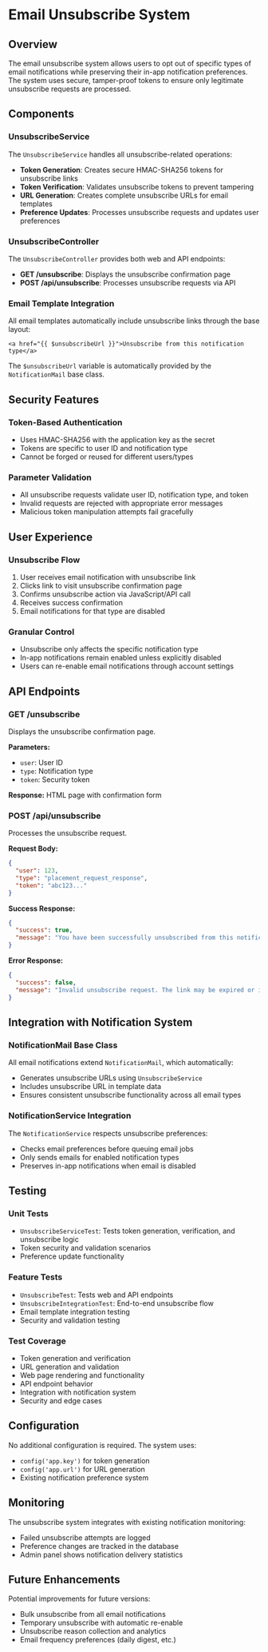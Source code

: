 # Email Unsubscribe System

## Overview

The email unsubscribe system allows users to opt out of specific types of email notifications while preserving their in-app notification preferences. The system uses secure, tamper-proof tokens to ensure only legitimate unsubscribe requests are processed.

## Components

### UnsubscribeService

The `UnsubscribeService` handles all unsubscribe-related operations:

- **Token Generation**: Creates secure HMAC-SHA256 tokens for unsubscribe links
- **Token Verification**: Validates unsubscribe tokens to prevent tampering
- **URL Generation**: Creates complete unsubscribe URLs for email templates
- **Preference Updates**: Processes unsubscribe requests and updates user preferences

### UnsubscribeController

The `UnsubscribeController` provides both web and API endpoints:

- **GET /unsubscribe**: Displays the unsubscribe confirmation page
- **POST /api/unsubscribe**: Processes unsubscribe requests via API

### Email Template Integration

All email templates automatically include unsubscribe links through the base layout:

```blade
<a href="{{ $unsubscribeUrl }}">Unsubscribe from this notification type</a>
```

The `$unsubscribeUrl` variable is automatically provided by the `NotificationMail` base class.

## Security Features

### Token-Based Authentication

- Uses HMAC-SHA256 with the application key as the secret
- Tokens are specific to user ID and notification type
- Cannot be forged or reused for different users/types

### Parameter Validation

- All unsubscribe requests validate user ID, notification type, and token
- Invalid requests are rejected with appropriate error messages
- Malicious token manipulation attempts fail gracefully

## User Experience

### Unsubscribe Flow

1. User receives email notification with unsubscribe link
2. Clicks link to visit unsubscribe confirmation page
3. Confirms unsubscribe action via JavaScript/API call
4. Receives success confirmation
5. Email notifications for that type are disabled

### Granular Control

- Unsubscribe only affects the specific notification type
- In-app notifications remain enabled unless explicitly disabled
- Users can re-enable email notifications through account settings

## API Endpoints

### GET /unsubscribe

Displays the unsubscribe confirmation page.

**Parameters:**
- `user`: User ID
- `type`: Notification type
- `token`: Security token

**Response:** HTML page with confirmation form

### POST /api/unsubscribe

Processes the unsubscribe request.

**Request Body:**
```json
{
  "user": 123,
  "type": "placement_request_response",
  "token": "abc123..."
}
```

**Success Response:**
```json
{
  "success": true,
  "message": "You have been successfully unsubscribed from this notification type."
}
```

**Error Response:**
```json
{
  "success": false,
  "message": "Invalid unsubscribe request. The link may be expired or invalid."
}
```

## Integration with Notification System

### NotificationMail Base Class

All email notifications extend `NotificationMail`, which automatically:

- Generates unsubscribe URLs using `UnsubscribeService`
- Includes unsubscribe URL in template data
- Ensures consistent unsubscribe functionality across all email types

### NotificationService Integration

The `NotificationService` respects unsubscribe preferences:

- Checks email preferences before queuing email jobs
- Only sends emails for enabled notification types
- Preserves in-app notifications when email is disabled

## Testing

### Unit Tests

- `UnsubscribeServiceTest`: Tests token generation, verification, and unsubscribe logic
- Token security and validation scenarios
- Preference update functionality

### Feature Tests

- `UnsubscribeTest`: Tests web and API endpoints
- `UnsubscribeIntegrationTest`: End-to-end unsubscribe flow
- Email template integration testing
- Security and validation testing

### Test Coverage

- Token generation and verification
- URL generation and validation
- Web page rendering and functionality
- API endpoint behavior
- Integration with notification system
- Security and edge cases

## Configuration

No additional configuration is required. The system uses:

- `config('app.key')` for token generation
- `config('app.url')` for URL generation
- Existing notification preference system

## Monitoring

The unsubscribe system integrates with existing notification monitoring:

- Failed unsubscribe attempts are logged
- Preference changes are tracked in the database
- Admin panel shows notification delivery statistics

## Future Enhancements

Potential improvements for future versions:

- Bulk unsubscribe from all email notifications
- Temporary unsubscribe with automatic re-enable
- Unsubscribe reason collection and analytics
- Email frequency preferences (daily digest, etc.)